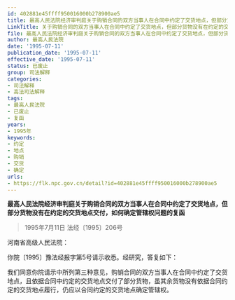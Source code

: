 ```yaml
---
id: 402881e45ffff950016000b278900ae5
title: 最高人民法院经济审判庭关于购销合同的双方当事人在合同中约定了交货地点，但部分货物没有在约定的交货地点交付，如何确定管辖权问题的复函
LinkTitle: 关于购销合同的双方当事人在合同中约定了交货地点，但部分货物没有在约定的交货地点交付，如何确定管辖权问题的复函
file: 最高人民法院经济审判庭关于购销合同的双方当事人在合同中约定了交货地点，但部分货物没有在约定的交货地点交付，如何确定管辖权问题的复函_1995_402881e45ffff950016000b278900ae5.docx
author: 最高人民法院
date: '1995-07-11'
publication_date: '1995-07-11'
effective_date: '1995-07-11'
status: 已废止
group: 司法解释
categories:
- 司法解释
- 高法司法解释
tags:
- 最高人民法院
- 已废止
- 复函
years:
- 1995年
keywords:
- 约定
- 地点
- 购销
- 交货
- 确定
urls:
- https://flk.npc.gov.cn/detail?id=402881e45ffff950016000b278900ae5
---
```


**最高人民法院经济审判庭关于购销合同的双方当事人在合同中约定了交货地点，但部分货物没有在约定的交货地点交付，如何确定管辖权问题的复函**

> 1995年7月11日 法经〔1995〕206号

河南省高级人民法院：

你院〔1995〕豫法经报字第5号请示收悉。经研究，答复如下：

我们同意你院请示中所列第三种意见，购销合同的双方当事人在合同中约定了交货地点，且依据合同中约定的交货地点交付了部分货物，虽其余货物没有依据合同约定的交货地点履行，仍应以合同约定的交货地点确定管辖权。
